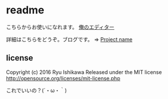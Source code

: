 # readme

こちらからお使いになれます。
[俺のエディター](http://vsanna.github.io/orenoEditor/)

詳細はこちらをどうぞ。ブログです。 => [Project name](http://vsanna.sakura.ne.jp/wp/2015/01/orenoeditor/)

## license
Copyright (c) 2016 Ryu Ishikawa
Released under the MIT license
http://opensource.org/licenses/mit-license.php

これでいいの？(´・ω・｀)
